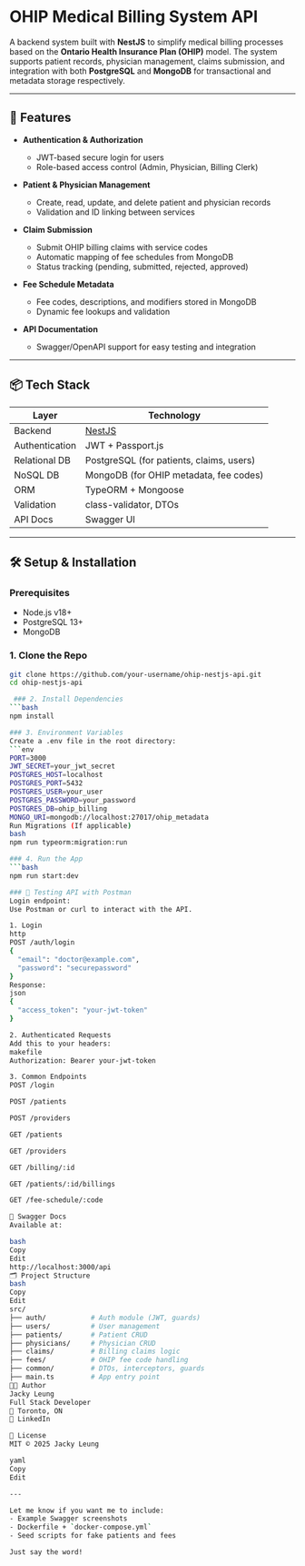 # OHIP Medical Billing System API

A backend system built with **NestJS** to simplify medical billing processes based on the **Ontario Health Insurance Plan (OHIP)** model. The system supports patient records, physician management, claims submission, and integration with both **PostgreSQL** and **MongoDB** for transactional and metadata storage respectively.

---

## 🚀 Features

- **Authentication & Authorization**
  - JWT-based secure login for users
  - Role-based access control (Admin, Physician, Billing Clerk)

- **Patient & Physician Management**
  - Create, read, update, and delete patient and physician records
  - Validation and ID linking between services

- **Claim Submission**
  - Submit OHIP billing claims with service codes
  - Automatic mapping of fee schedules from MongoDB
  - Status tracking (pending, submitted, rejected, approved)

- **Fee Schedule Metadata**
  - Fee codes, descriptions, and modifiers stored in MongoDB
  - Dynamic fee lookups and validation

- **API Documentation**
  - Swagger/OpenAPI support for easy testing and integration

---

## 📦 Tech Stack

| Layer         | Technology        |
|--------------|-------------------|
| Backend       | [NestJS](https://nestjs.com)     |
| Authentication| JWT + Passport.js |
| Relational DB | PostgreSQL (for patients, claims, users) |
| NoSQL DB      | MongoDB (for OHIP metadata, fee codes) |
| ORM           | TypeORM + Mongoose |
| Validation    | class-validator, DTOs |
| API Docs      | Swagger UI |

---

## 🛠️ Setup & Installation

### Prerequisites

- Node.js v18+
- PostgreSQL 13+
- MongoDB

### 1. Clone the Repo

```bash
git clone https://github.com/your-username/ohip-nestjs-api.git
cd ohip-nestjs-api

 ### 2. Install Dependencies
```bash
npm install

### 3. Environment Variables
Create a .env file in the root directory:
```env
PORT=3000
JWT_SECRET=your_jwt_secret
POSTGRES_HOST=localhost
POSTGRES_PORT=5432
POSTGRES_USER=your_user
POSTGRES_PASSWORD=your_password
POSTGRES_DB=ohip_billing
MONGO_URI=mongodb://localhost:27017/ohip_metadata
Run Migrations (If applicable)
bash
npm run typeorm:migration:run

### 4. Run the App
```bash
npm run start:dev

### 🧪 Testing API with Postman
Login endpoint:
Use Postman or curl to interact with the API.

1. Login
http
POST /auth/login
{
  "email": "doctor@example.com",
  "password": "securepassword"
}
Response:
json
{
  "access_token": "your-jwt-token"
}

2. Authenticated Requests
Add this to your headers:
makefile
Authorization: Bearer your-jwt-token

3. Common Endpoints
POST /login

POST /patients

POST /providers

GET /patients

GET /providers

GET /billing/:id

GET /patients/:id/billings

GET /fee-schedule/:code

📄 Swagger Docs
Available at:

bash
Copy
Edit
http://localhost:3000/api
🗂️ Project Structure
bash
Copy
Edit
src/
├── auth/           # Auth module (JWT, guards)
├── users/          # User management
├── patients/       # Patient CRUD
├── physicians/     # Physician CRUD
├── claims/         # Billing claims logic
├── fees/           # OHIP fee code handling
├── common/         # DTOs, interceptors, guards
├── main.ts         # App entry point
🧑‍💻 Author
Jacky Leung
Full Stack Developer
📍 Toronto, ON
🔗 LinkedIn

📜 License
MIT © 2025 Jacky Leung

yaml
Copy
Edit

---

Let me know if you want me to include:
- Example Swagger screenshots
- Dockerfile + `docker-compose.yml`
- Seed scripts for fake patients and fees

Just say the word!
